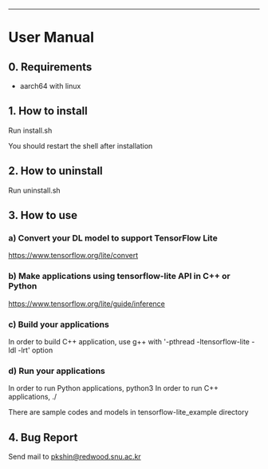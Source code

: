 ---
# User Manual

## 0. Requirements
- aarch64 with linux


## 1. How to install
Run install.sh

You should restart the shell after installation


## 2. How to uninstall
Run uninstall.sh


## 3. How to use
### a) Convert your DL model to support TensorFlow Lite
https://www.tensorflow.org/lite/convert

### b) Make applications using tensorflow-lite API in C++ or Python
https://www.tensorflow.org/lite/guide/inference

### c) Build your applications
In order to build C++ application, use g++ with '-pthread -ltensorflow-lite -ldl -lrt' option

### d) Run your applications
In order to run Python applications, python3 <YOUR CODE>
In order to run C++ applications, ./<YOUR BINARY>

There are sample codes and models in tensorflow-lite_example directory


## 4. Bug Report
Send mail to pkshin@redwood.snu.ac.kr
